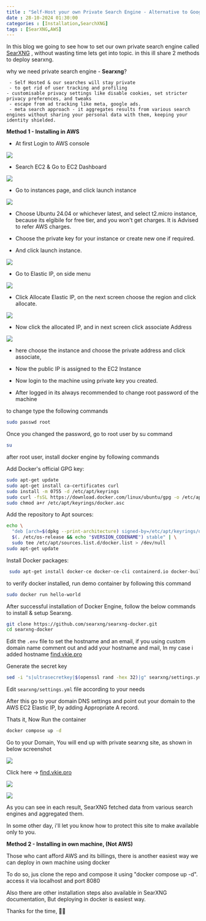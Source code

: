 ```yaml
---
title : "Self-Host your own Private Search Engine - Alternative to Google, Bing."
date : 28-10-2024 01:30:00
categories : [Installation,SearchXNG]
tags : [SearXNG,AWS]
---
```


In this blog we going to see how to set our own private search engine called [SearXNG](https://github.com/searxng/searxng)
, without wasting time  lets get into topic. in this ill share 2 methods to deploy searxng.

why we need private search engine - **Searxng**? 
	 
	 - Self Hosted & our searches will stay private
	 - to get rid of user tracking and profiling
	- customisable privacy settings like disable cookies, set stricter privacy preferences, and tweaks
	 - escape from ad tracking like meta, google ads.
	 - meta search approach - it aggregates results from various search engines without sharing your personal data with them, keeping your identity shielded.

**Method 1 - Installing in AWS**

- At first Login to AWS console

![](https://cdn.vkie.pro/searxng1.png)

- Search EC2 & Go to EC2 Dashboard

![](https://cdn.vkie.pro/searxng2.png)

- Go to instances page, and click launch instance

![](https://cdn.vkie.pro/searxng3.png)

- Choose Ubuntu 24.04 or whichever latest, and select t2.micro instance, because its elgibile for free tier, and you won't get charges. It is Advised to refer AWS charges.

- Choose the private key for your instance or create new one if required.

- And click launch instance.

![](https://cdn.vkie.pro/searxng4.png)

- Go to Elastic IP, on side menu

![](https://cdn.vkie.pro/searxng5.png)

- Click Allocate Elastic IP, on the next screen choose the region and click allocate.

![](https://cdn.vkie.pro/searxng6.png)

- Now click the allocated IP, and in next screen click associate Address

![](https://cdn.vkie.pro/searxng7.png)

- here choose the instance and choose the private address and click associate,
- Now the public IP is assigned to the EC2 Instance

- Now login to the machine using private key you created.

- After logged in its always recommended to change root password of the machine

to change type the following commands

```bash
sudo passwd root
```

Once you changed the password, go to root user by su command
```bash
su
```
after root user, install docker engine by following commands


Add Docker's official GPG key:
```bash
sudo apt-get update
sudo apt-get install ca-certificates curl
sudo install -m 0755 -d /etc/apt/keyrings
sudo curl -fsSL https://download.docker.com/linux/ubuntu/gpg -o /etc/apt/keyrings/docker.asc
sudo chmod a+r /etc/apt/keyrings/docker.asc
```

Add the repository to Apt sources:
```bash
echo \
  "deb [arch=$(dpkg --print-architecture) signed-by=/etc/apt/keyrings/docker.asc] https://download.docker.com/linux/ubuntu \
  $(. /etc/os-release && echo "$VERSION_CODENAME") stable" | \
  sudo tee /etc/apt/sources.list.d/docker.list > /dev/null
sudo apt-get update
```
 
 Install Docker packages:
```bash
 sudo apt-get install docker-ce docker-ce-cli containerd.io docker-buildx-plugin docker-compose-plugin
```

to verify docker installed, run demo container by following this command
```bash
sudo docker run hello-world
```

After successful installation of Docker Engine, follow the below commands to install & setup Searxng.

```bash
git clone https://github.com/searxng/searxng-docker.git
cd searxng-docker
```

Edit the `.env` file to set the hostname and an email, if you using custom domain name
comment out and add your hostname and mail, In my case i added hostname [find.vkie.pro](https://find.vkie.pro)

Generate the secret key 
```bash
sed -i "s|ultrasecretkey|$(openssl rand -hex 32)|g" searxng/settings.yml`
```

Edit `searxng/settings.yml` file according to your needs

After this go to your domain DNS settings and point out your domain to the AWS EC2 Elastic IP, by adding Appropriate A record.

Thats it, Now Run the container

```bash
docker compose up -d
```

Go to your Domain, You will end up with private searxng site, as shown in below screenshot

![](https://cdn.vkie.pro/searxng9.png)

Click here -> [find.vkie.pro](https://find.vkie.pro)

![](https://cdn.vkie.pro/searxng10.png)

![](https://cdn.vkie.pro/searxng11.png)

As you can see in each result, SearXNG fetched data from various search engines and aggregated them.

In some other day, i'll let you know how to protect this site to make available only to you.


**Method 2 - Installing in own machine, (Not AWS)**

Those who cant afford AWS and its billings, there is another easiest way we can deploy in own machine using docker

To do so, jus clone the repo and compose it using "docker compose up -d". access it via localhost and port 8080

Also there are other installation steps also available in SearXNG documentation, But deploying in docker is easiest way.

Thanks for the time, 🤗🤗
